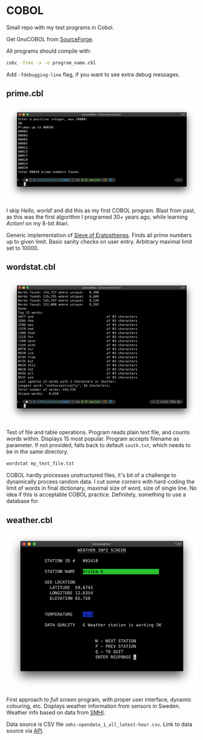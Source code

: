 # COBOL

Small repo with my test programs in Cobol.

Get GnuCOBOL from [SourceForge](https://sourceforge.net/p/open-cobol/wiki/Home/).

All programs should compile with:

```bash
cobc -free -x -o program_name.cbl
```

Add `-fdebugging-line` flag, if you want to see extra debug messages.

## prime.cbl

![terminal screenshot](screenshots/prime.png)

I skip *Hello, world!* and did this as my first COBOL program. Blast from past, as this was the first algorithm I programed 30+ years ago, while learning *Action!* on my 8-bit Atari.

Generic implementation of [Sieve of Eratosthenes](https://en.wikipedia.org/wiki/Sieve_of_Eratosthenes). Finds all prime numbers up to given limit. Basic sanity checks on user entry. Arbitrary maximal limit set to 10000.

## wordstat.cbl

![terminal screenshot](screenshots/wordstat.png)

Test of file and table operations. Program reads plain text file, and counts words within. Displays 15 most popular. Program accepts filename as parameter. If not provided, falls back to default `south.txt`, which needs to be in the same directory.

```bash
wordstat my_text_file.txt
```

COBOL hardly processes unstructured files, it's bit of a challenge to dynamically process random data. I cut some corners with hard-coding the limit of words in final dictionary, maximal size of word, size of single line. No idea if this is acceptable COBOL practice. Definitely, something to use a database for.

## weather.cbl

![terminal screenshot](screenshots/weather.png)

First approach to *full screen* program, with proper user interface, dynamic colouring, etc. Displays weather information from sensors in Sweden. Weather info based on data from [SMHI](https://smhi.se).

Data source is CSV file `smhi-opendata_1_all_latest-hour.csv`. Link to data source via [API](https://opendata-download-metobs.smhi.se/api/version/1.0/parameter/1/station-set/all/period/latest-hour/data.csv).

